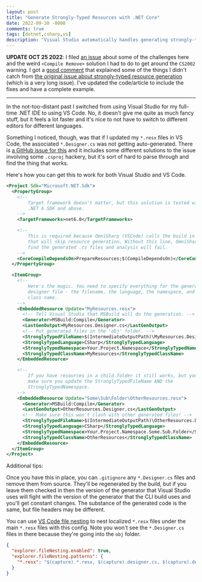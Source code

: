 ```yaml
---
layout: post
title: "Generate Strongly-Typed Resources with .NET Core"
date: 2022-09-30 -0800
comments: true
tags: [dotnet,csharp,vs]
description: "Visual Studio automatically handles generating strongly-typed resources (*.Designer.cs from *.resx) but that doesn't work from VS Code or just the dotnet CLI. Here's how to fix it."
---
```


**UPDATE OCT 25 2022**: I filed [an issue](https://github.com/dotnet/msbuild/issues/8086) about some of the challenges here and the weird `<Compile Remove>` solution I had to do to get around the `CS2002` warning. I got a [good comment](https://github.com/dotnet/msbuild/issues/8086#issuecomment-1290568321) that explained some of the things I didn't catch from [the original issue about strongly-typed resource generation](https://github.com/dotnet/msbuild/issues/4751) (which is a very long issue). I've updated the code/article to include the fixes and have a complete example.

---

In the not-too-distant past I switched from using Visual Studio for my full-time .NET IDE to using VS Code. No, it doesn't give me quite as much fancy stuff, but it feels a lot faster and it's nice to not have to switch to different editors for different languages.

Something I noticed, though, was that if I updated my `*.resx` files in VS Code, the associated `*.Designer.cs` was not getting auto-generated. There is [a GitHub issue for this](https://github.com/dotnet/msbuild/issues/4751) and it includes some different solutions to the issue involving some `.csproj` hackery, but it's sort of hard to parse through and find the thing that works.

Here's how you can get this to work for both Visual Studio and VS Code.

```xml
<Project Sdk="Microsoft.NET.Sdk">
  <PropertyGroup>
    <!--
        Target framework doesn't matter, but this solution is tested with
        .NET 6 SDK and above.
    -->
    <TargetFrameworks>net6.0</TargetFrameworks>

    <!--
        This is required because OmniSharp (VSCode) calls the build in a way
        that will skip resource generation. Without this line, OmniSharp won't
        find the generated .cs files and analysis will fail.
    -->
    <CoreCompileDependsOn>PrepareResources;$(CompileDependsOn)</CoreCompileDependsOn>
  </PropertyGroup>

  <ItemGroup>
    <!--
        Here's the magic. You need to specify everything for the generated
        designer file - the filename, the language, the namespace, and the
        class name.
    -->
    <EmbeddedResource Update="MyResources.resx">
      <!-- Tell Visual Studio that MSBuild will do the generation. -->
      <Generator>MSBuild:Compile</Generator>
      <LastGenOutput>MyResources.Designer.cs</LastGenOutput>
      <!-- Put generated files in the 'obj' folder. -->
      <StronglyTypedFileName>$(IntermediateOutputPath)\MyResources.Designer.cs</StronglyTypedFileName>
      <StronglyTypedLanguage>CSharp</StronglyTypedLanguage>
      <StronglyTypedNamespace>Your.Project.Namespace</StronglyTypedNamespace>
      <StronglyTypedClassName>MyResources</StronglyTypedClassName>
    </EmbeddedResource>

    <!--
        If you have resources in a child folder it still works, but you need to
        make sure you update the StronglyTypedFileName AND the
        StronglyTypedNamespace.
    -->
    <EmbeddedResource Update="Some\Sub\Folder\OtherResources.resx">
      <Generator>MSBuild:Compile</Generator>
      <LastGenOutput>OtherResources.Designer.cs</LastGenOutput>
      <!-- Make sure this won't clash with other generated files! -->
      <StronglyTypedFileName>$(IntermediateOutputPath)\OtherResources.Designer.cs</StronglyTypedFileName>
      <StronglyTypedLanguage>CSharp</StronglyTypedLanguage>
      <StronglyTypedNamespace>Your.Project.Namespace.Some.Sub.Folder</StronglyTypedNamespace>
      <StronglyTypedClassName>OtherResources</StronglyTypedClassName>
    </EmbeddedResource>
  </ItemGroup>
</Project>
```

Additional tips:

Once you have this in place, you can `.gitignore` any `*.Designer.cs` files and remove them from source. They'll be regenerated by the build, but if you leave them checked in then the version of the generator that Visual Studio uses will fight with the version of the generator that the CLI build uses and you'll get constant changes. The substance of the generated code is the same, but file headers may be different.

You can use [VS Code file nesting](https://code.visualstudio.com/updates/v1_67#_explorer-file-nesting) to nest localized `*.resx` files under the main `*.resx` files with this config. Note you won't see the `*.Designer.cs` files in there because they're going into the `obj` folder.

```json
{
  "explorer.fileNesting.enabled": true,
  "explorer.fileNesting.patterns": {
    "*.resx": "$(capture).*.resx, $(capture).designer.cs, $(capture).designer.vb"
  }
}
```
